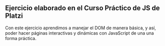 ## Ejercicio elaborado en el Curso Práctico de JS de Platzi

Con este ejercicio aprendimos a manejar el DOM de manera básica, y así, poder hacer páginas interactivas y dinámicas con JavaScript de una una forma práctica.